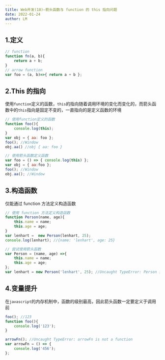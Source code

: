 ```yaml
---
title: Web开发(18)—箭头函数与 function 的 this 指向问题
date: 2022-01-24
author: LM
---
```


## 1.定义

```javascript
// function
function fn(a, b){
	return a + b;
}
// arrow function
var foo = (a, b)=>{ return a + b };
```

## 2.This 的指向

使用`function`定义的函数，`this`的指向随着调用环境的变化而变化的，而箭头函数中的`this`指向是固定不变的，一直指向的是定义函数的环境

```javascript
// 使用function定义的函数
function foo(){
	console.log(this);
}
var obj = { aa: foo };
foo(); //Window
obj.aa() //obj { aa: foo }

// 使用箭头函数定义函数
var foo = () => { console.log(this) };
var obj = { aa:foo };
foo(); //Window
obj.aa(); //Window
```

## 3.构造函数

仅能通过 function 方法定义构造函数

```javascript
// 使用 function 方法定义构造函数
function Person(name, age){
	this.name = name;
	this.age = age;
}
var lenhart =  new Person(lenhart, 25);
console.log(lenhart); //{name: 'lenhart', age: 25}

// 尝试使用箭头函数
var Person = (name, age) =>{
	this.name = name;
	this.age = age;
};
var lenhart = new Person('lenhart', 25); //Uncaught TypeError: Person is not a constructor
```

## 4.变量提升

在`javascript`的内存机制中，函数的级别最高，因此箭头函数一定要定义于调用前

```javascript
foo(); //123
function foo(){
	console.log('123');
}

arrowFn(); //Uncaught TypeError: arrowFn is not a function
var arrowFn = () => {
	console.log('456');
};
```

